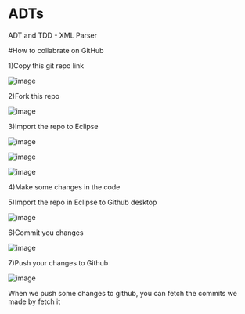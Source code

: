 # ADTs
 ADT and TDD - XML Parser
 
 
 
 #How to collabrate on GitHub
 
1)Copy this git repo link

![image](https://user-images.githubusercontent.com/97461923/156295707-419ba555-cdf1-499f-9cf1-9d1570832b2a.png)


2)Fork this repo

![image](https://user-images.githubusercontent.com/97461923/156295515-1ce8c1cb-429c-4fd9-8385-6e29ec0f48e1.png)


3)Import the repo to Eclipse

![image](https://user-images.githubusercontent.com/97461923/156295747-d060f6f8-abcb-4a2b-bf9d-c14621f0bcc5.png)

![image](https://user-images.githubusercontent.com/97461923/156295757-235356cc-a041-42ce-83ab-d1c637ea49c6.png)


  ![image](https://user-images.githubusercontent.com/97461923/156295782-7f730d64-c680-4496-ac2a-7d511a3e9001.png)


4)Make some changes in the code

5)Import the repo in Eclipse to Github desktop

![image](https://user-images.githubusercontent.com/97461923/156295878-e53f8b59-fb31-4722-8dcb-6bd5a910e0cc.png)



6)Commit you changes

![image](https://user-images.githubusercontent.com/97461923/156295929-3f33897f-8ab7-4358-9ef2-0c7e9f92df8c.png)


7)Push your changes to Github 

![image](https://user-images.githubusercontent.com/97461923/156295942-515df1bb-c940-4064-8886-1bd7cff290c9.png)


When we push some changes to github, you can fetch the commits we made by fetch it 

